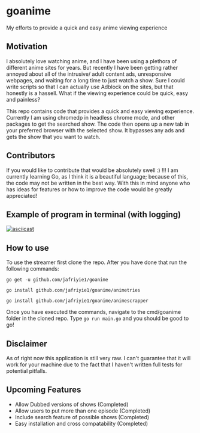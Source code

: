 # goanime
My efforts to provide a quick and easy anime viewing experience 

## Motivation
I absolutely love watching anime, and I have been using a plethora of different anime sites for years. But recently 
I have been getting rather annoyed about all of the intrusive/ adult content ads, unresponsive webpages, and waiting 
for a long time to just watch a show. Sure I could write scripts so that I can actually use 
Adblock on the sites, but that honestly is a hassell. What if the viewing experience could be quick, easy and painless?

This repo contains code that provides a quick and easy viewing experience. 
Currently I am using chromedp in headless chrome mode, and other packages to get the searched show. 
The code then opens up a new tab in your preferred browser with the selected show. It bypasses any ads 
and gets the show that you want to watch. 

## Contributors 
If you would like to contribute that would be absolutely swell :) !!! I am currently learning Go, as 
I think it is a beautiful language; because of this, the code may not be written in the best way. With this in mind
anyone who has ideas for features or how to improve the code would be greatly appreciated!

## Example of program in terminal (with logging) 
[![asciicast](https://asciinema.org/a/KttZeSMSQ2musQVoPh2lr8MDI.png)](https://asciinema.org/a/KttZeSMSQ2musQVoPh2lr8MDI)

## How to use 
To use the streamer first clone the repo. After you have done that run the following commands:

`go get -u github.com/jafriyie1/goanime`

 `go install github.com/jafriyie1/goanime/animetries`
 
 `go install github.com/jafriyie1/goanime/animescrapper`

 Once you have executed the commands, navigate to the cmd/goanime folder in the cloned repo. 
 Type `go run main.go` and you should be good to go!

## Disclaimer 

As of right now this application is still very raw. I can't guarantee that it will work for your machine due to the fact that I haven't written full tests for potential pitfalls.
## Upcoming Features
- Allow Dubbed versions of shows (Completed)
- Allow users to put more than one episode (Completed)
- Include search feature of possible shows (Completed)
- Easy installation and cross compatability (Completed)
